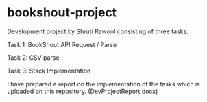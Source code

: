 # bookshout-project

Development project by Shruti Rawool consisting of three tasks:

Task 1: BookShout API Request / Parse

Task 2: CSV parse

Task 3: Stack Implementation

I have prepared a report on the implementation of the tasks which is uploaded on this repository. (DevProjectReport.docx)
